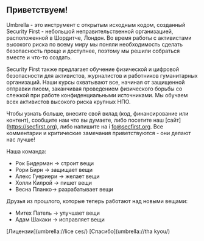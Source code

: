 [Title]: # (О приложении)
[Order]: # (0)

## Приветствуем!

Umbrella - это инструмент с открытым исходным кодом, созданный Security First - небольшой неправительственной организацией, расположенной в Шордитче, Лондон. Во время работы с активистами высокого риска по всему миру мы поняли необходимость сделать безопасность проще и доступнее, поэтому мы решили собраться вместе и что-то создать.

Security First также предлагает обучение физической и цифровой безопасности для активистов, журналистов и работников гуманитарных организаций. Наши курсы охватывают все, начиная от защищенной отправки писем, заканчивая проведением физического борьбы со слежкой при работе конфиденциальными источниками. Мы обучаем всех активистов высокого риска крупных НПО.

Чтобы узнать больше, внесите свой вклад (код, финансирование или контент), сообщите нам что вы думаете, либо посетите наш [сайт] (https://secfirst.org), либо напишите на i
fo@secfirst.org. Все комментарии и критические замечания приветствуются - они делают нас лучше!

Наша команда:

* Рок Бидерман -> строит вещи
* Рори Бирн -> защищает вещи
* Алекс Гуериери -> желает вещи
* Холли Килрой -> пишет вещи
* Весна Планко-> разрабатывает вещи

Друзья из прошлого, которые теперь работают над новыми вещами:
* Митех Патель -> улучшает вещи
* Адам Шакаки -> исправляет вещи

[Лицензии](umbrella://lice
ces/) 
[Спасибо](umbrella://tha
kyou/)